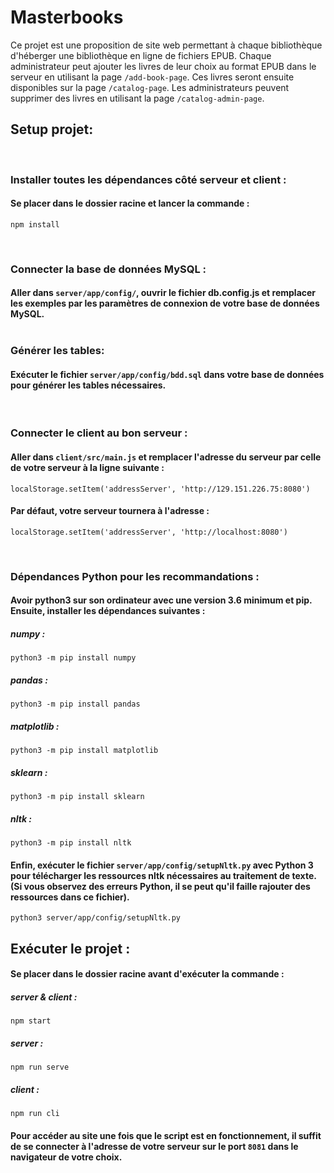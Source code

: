 # Masterbooks

Ce projet est une proposition de site web permettant à chaque bibliothèque d'héberger une bibliothèque en ligne de fichiers EPUB. Chaque administrateur peut ajouter les livres de leur choix au format EPUB dans le serveur en utilisant la page ```/add-book-page```. Ces livres seront ensuite disponibles sur la page ```/catalog-page```. Les administrateurs peuvent supprimer des livres en utilisant la page ```/catalog-admin-page```.

## Setup projet:
<br>

### Installer toutes les dépendances côté serveur et client :

#### Se placer dans le dossier racine et lancer la commande :

```
npm install
```
<br>

### Connecter la base de données MySQL :  


#### Aller dans ```server/app/config/```, ouvrir le fichier db.config.js et remplacer les exemples par les paramètres de connexion de votre base de données MySQL.  <br><br> 

### Générer les tables:

#### Exécuter le fichier ```server/app/config/bdd.sql``` dans votre base de données pour générer les tables nécessaires.
<br>

### Connecter le client au bon serveur :

#### Aller dans ```client/src/main.js``` et remplacer l'adresse du serveur par celle de votre serveur à la ligne suivante :

```
localStorage.setItem('addressServer', 'http://129.151.226.75:8080')
```
#### Par défaut, votre serveur tournera à l'adresse :
```
localStorage.setItem('addressServer', 'http://localhost:8080')
```
<br>

### Dépendances Python pour les recommandations :

#### Avoir python3 sur son ordinateur avec une version 3.6 minimum et pip. Ensuite, installer les dépendances suivantes :
##### numpy :
```
python3 -m pip install numpy
```
##### pandas :
```
python3 -m pip install pandas
```
##### matplotlib :
```
python3 -m pip install matplotlib
```
##### sklearn :
```
python3 -m pip install sklearn
```
##### nltk :
```
python3 -m pip install nltk
```
#### Enfin, exécuter le fichier ```server/app/config/setupNltk.py``` avec Python 3 pour télécharger les ressources nltk nécessaires au traitement de texte. (Si vous observez des erreurs Python, il se peut qu'il faille rajouter des ressources dans ce fichier).
```
python3 server/app/config/setupNltk.py
```


## Exécuter le projet :

#### Se placer dans le dossier racine avant d'exécuter la commande :

##### server & client :
```
npm start
```
##### server : 
```
npm run serve
```

##### client :
```
npm run cli
```
#### Pour accéder au site une fois que le script est en fonctionnement, il suffit de se connecter à l'adresse de votre serveur sur le port ```8081``` dans le navigateur de votre choix.
